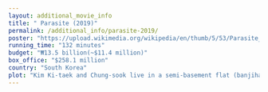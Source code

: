 ```yaml
---
layout: additional_movie_info
title: " Parasite (2019)"
permalink: /additional_info/parasite-2019/
poster: "https://upload.wikimedia.org/wikipedia/en/thumb/5/53/Parasite_%282019_film%29.png/220px-Parasite_%282019_film%29.png"
running_time: "132 minutes"
budget: "₩13.5 billion(~$11.4 million)"
box_office: "$258.1 million"
country: "South Korea"
plot: "Kim Ki-taek and Chung-sook live in a semi-basement flat (banjiha) in Seoul with their daughter Ki-jung and son Ki-woo. As the family struggles with low-income jobs, family friend Min-hyuk gives them a scholar's rock meant to promise wealth. Leaving to study abroad, he suggests that Ki-woo lie about his qualifications to take over Min-hyuk's job as an English tutor for Da-hye, the daughter of the wealthy but naïve Park family. After Ki-jung helps forge a certificate for him, Ki-woo, posing as a Yonsei University student named \"Kevin\", is hired by the Parks.\n\nThe Kims scheme to secure jobs for each family member within the Park household while concealing their true identities. Ki-woo recommends \"Jessica,\" actually Ki-jung, as an art therapist for the Parks' young son, Da-song, who has been traumatised after seeing a \"ghost\" in their kitchen. Ki-jung then frames Yoon, the Parks' chauffeur, by making it appear as though he had a sexual encounter in the car, leading to Ki-taek being hired as his replacement. The Kims exploit the peach allergy of the Parks' longtime housekeeper, Moon-gwang, to convince Mrs Park that Moon-gwang has tuberculosis, and Chung-sook is hired as her replacement. Meanwhile, Ki-woo begins a secret romantic relationship with Da-hye.\n\nWhile the Parks are away on a camping trip, the Kims revel in the luxuries of the house. Moon-gwang appears at the door, claiming to have forgotten something in the basement. She goes through a hidden entrance to an underground bunker created by the house's architect and previous owner, who had kept its existence secret from the Parks. There, Moon-gwang's husband, Geun-sae, has been hiding from loan sharks and is revealed to be the \"ghost\" Da-song saw when he was trying to leave the bunker to steal food. Moon-gwang begs Chung-sook to allow Geun-sae to continue living there in exchange for regular payments, but the three other Kims, who are eavesdropping, accidentally reveal their true identities. Moon-gwang films them and threatens to expose their deception to the Parks.\n\nAfter the Parks call to inform the Kims that they are returning early due to a sudden severe rainstorm, the Kims quickly destroy all evidence of their ruse and subdue Moon-gwang and Geun-sae in the bunker, although Moon-gwang is injured during the struggle. The Kims manage to escape, but the torrential rain floods their flat with sewage water, forcing them to take shelter in a gymnasium alongside other displaced people.\n\nThe next day, Mrs Park organises an impromptu garden party for Da-song's birthday, with the elder Kims assisting while the younger Kims are invited as guests. Ki-woo enters the bunker with his scholar's rock, intending to kill Geun-sae and Moon-gwang. Moon-gwang is already dead from injuries sustained in the previous day's brawl; Geun-sae bludgeons Ki-woo with the rock, leaving him unconscious. Geun-sae then leaves the bunker and stabs Ki-jung with a kitchen knife in front of horrified party guests. Da-song suffers a seizure upon seeing the \"ghost\" again. Chung-sook impales Geun-sae with a barbecue skewer after a struggle. While Ki-taek tends to Ki-jung, Mr Park orders him to drive Da-song to the hospital. Ki-taek, enraged by Mr Park's lack of empathy, kills him with a knife and flees.\n\nWeeks later, Ki-woo is recovering from brain surgery, and he and Chung-sook have been convicted of fraud and placed on probation. Ki-jung has died from her injuries, and Ki-taek has disappeared. Geun-sae is presumed to have been a homeless man, and the motives for the murders remain unknown. Ki-woo spies on the Parks' former home, now owned by a foreign family, and notices a Morse code message in a light visible from outside. Ki-taek, hiding in the bunker, has buried Moon-gwang in the garden and sends daily messages, hoping Ki-woo will see them. Still living in their flat with his mother, Ki-woo writes a letter to Ki-taek, vowing to earn enough money one day to buy the house and free him."
---
```

